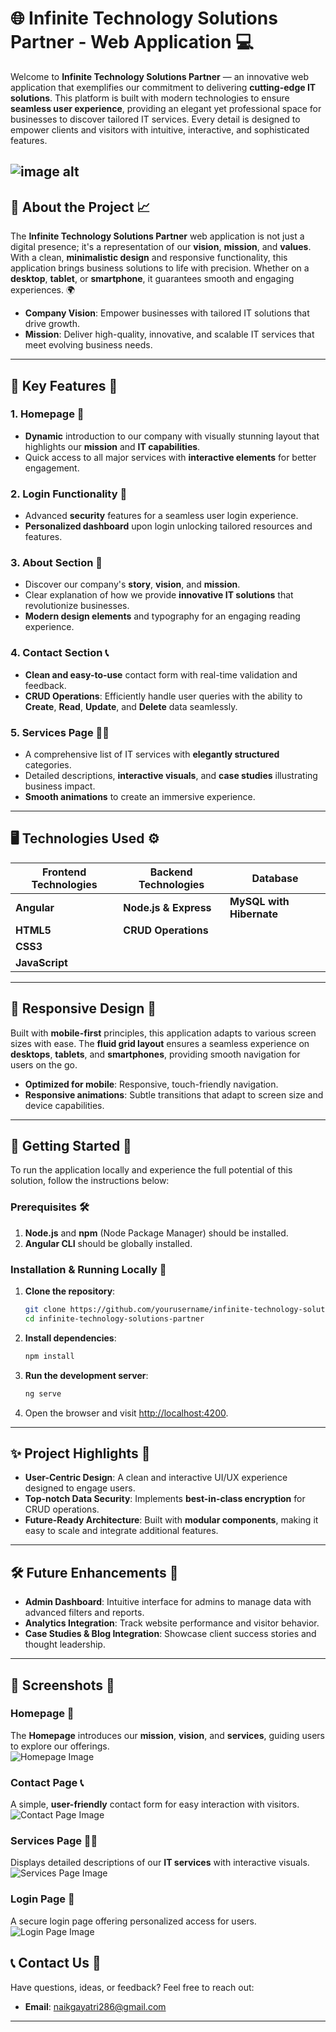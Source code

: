 # 🌐 **Infinite Technology Solutions Partner - Web Application** 💻

Welcome to **Infinite Technology Solutions Partner** — an innovative web application that exemplifies our commitment to delivering **cutting-edge IT solutions**. This platform is built with modern technologies to ensure **seamless user experience**, providing an elegant yet professional space for businesses to discover tailored IT services. Every detail is designed to empower clients and visitors with intuitive, interactive, and sophisticated features.

![image alt](https://github.com/GayatriNaik6205/It-Service/blob/main/imgs/home.png?raw=true)
---

## 💼 **About the Project** 📈

The **Infinite Technology Solutions Partner** web application is not just a digital presence; it's a representation of our **vision**, **mission**, and **values**. With a clean, **minimalistic design** and responsive functionality, this application brings business solutions to life with precision. Whether on a **desktop**, **tablet**, or **smartphone**, it guarantees smooth and engaging experiences. 🌍

- **Company Vision**: Empower businesses with tailored IT solutions that drive growth.  
- **Mission**: Deliver high-quality, innovative, and scalable IT services that meet evolving business needs.  

---

## 🚀 **Key Features** 🔧

### 1. **Homepage** 🌟  
   - **Dynamic** introduction to our company with visually stunning layout that highlights our **mission** and **IT capabilities**.  
   - Quick access to all major services with **interactive elements** for better engagement.  

### 2. **Login Functionality** 🔐  
   - Advanced **security** features for a seamless user login experience.  
   - **Personalized dashboard** upon login unlocking tailored resources and features.

### 3. **About Section** 📖  
   - Discover our company's **story**, **vision**, and **mission**.  
   - Clear explanation of how we provide **innovative IT solutions** that revolutionize businesses.  
   - **Modern design elements** and typography for an engaging reading experience.

### 4. **Contact Section** 📞  
   - **Clean and easy-to-use** contact form with real-time validation and feedback.  
   - **CRUD Operations**: Efficiently handle user queries with the ability to **Create**, **Read**, **Update**, and **Delete** data seamlessly.

### 5. **Services Page** 🧑‍💻  
   - A comprehensive list of IT services with **elegantly structured** categories.  
   - Detailed descriptions, **interactive visuals**, and **case studies** illustrating business impact.  
   - **Smooth animations** to create an immersive experience.

---

## 🖥️ **Technologies Used** ⚙️

| **Frontend Technologies**    | **Backend Technologies**    | **Database**               |
|------------------------------|-----------------------------|----------------------------|
| **Angular**                  | **Node.js & Express**       | **MySQL with Hibernate**   |
| **HTML5**                    | **CRUD Operations**         |                            |
| **CSS3**                     |                             |                            |
| **JavaScript**               |                             |                            |

---

## 📱 **Responsive Design** 📲

Built with **mobile-first** principles, this application adapts to various screen sizes with ease. The **fluid grid layout** ensures a seamless experience on **desktops**, **tablets**, and **smartphones**, providing smooth navigation for users on the go.

- **Optimized for mobile**: Responsive, touch-friendly navigation.  
- **Responsive animations**: Subtle transitions that adapt to screen size and device capabilities.

---

## 🌱 **Getting Started** 🌱

To run the application locally and experience the full potential of this solution, follow the instructions below:

### **Prerequisites** 🛠️

1. **Node.js** and **npm** (Node Package Manager) should be installed.  
2. **Angular CLI** should be globally installed.

### **Installation & Running Locally** 🚀

1. **Clone the repository**:  
    ```bash
    git clone https://github.com/yourusername/infinite-technology-solutions-partner.git
    cd infinite-technology-solutions-partner
    ```

2. **Install dependencies**:  
    ```bash
    npm install
    ```

3. **Run the development server**:  
    ```bash
    ng serve
    ```

4. Open the browser and visit [http://localhost:4200](http://localhost:4200).

---

## ✨ **Project Highlights** 🎯

- **User-Centric Design**: A clean and interactive UI/UX experience designed to engage users.  
- **Top-notch Data Security**: Implements **best-in-class encryption** for CRUD operations.  
- **Future-Ready Architecture**: Built with **modular components**, making it easy to scale and integrate additional features.

---

## 🛠️ **Future Enhancements** 🔮

- **Admin Dashboard**: Intuitive interface for admins to manage data with advanced filters and reports.  
- **Analytics Integration**: Track website performance and visitor behavior.  
- **Case Studies & Blog Integration**: Showcase client success stories and thought leadership.
---
## 📸 **Screenshots** 📸
### **Homepage** 🌟  
The **Homepage** introduces our **mission**, **vision**, and **services**, guiding users to explore our offerings.  
![Homepage Image](https://github.com/GayatriNaik6205/It-Service/blob/main/imgs/home.png?raw=true)
### **Contact Page** 📞  
A simple, **user-friendly** contact form for easy interaction with visitors.  
![Contact Page Image](https://github.com/GayatriNaik6205/It-Service/blob/main/imgs/contact.png?raw=true)
### **Services Page** 🧑‍💻  
Displays detailed descriptions of our **IT services** with interactive visuals.  
![Services Page Image](https://github.com/GayatriNaik6205/It-Service/blob/main/imgs/service.png?raw=true)
### **Login Page** 🔐  
A secure login page offering personalized access for users.  
![Login Page Image](https://github.com/GayatriNaik6205/It-Service/blob/main/imgs/login.png?raw=true)



## 📞 **Contact Us** 💬

Have questions, ideas, or feedback? Feel free to reach out:
- **Email**: [naikgayatri286@gmail.com](mailto:info@infinite-techsolutions.com)  

---
